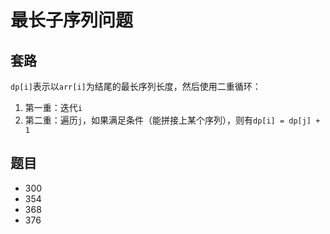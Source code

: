 # 最长子序列问题

## 套路

`dp[i]`表示以`arr[i]`为结尾的最长序列长度，然后使用二重循环：

1. 第一重：迭代`i`
1. 第二重：遍历`j`，如果满足条件（能拼接上某个序列），则有`dp[i] = dp[j] + 1`

## 题目

- 300
- 354
- 368
- 376
